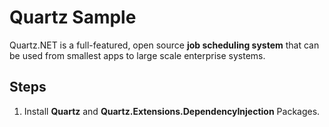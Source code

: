 # Quartz Sample
Quartz.NET is a full-featured, open source **job scheduling system** that can be used from smallest apps to large scale enterprise systems.

## Steps
1. Install **Quartz** and  **Quartz.Extensions.DependencyInjection** Packages.
